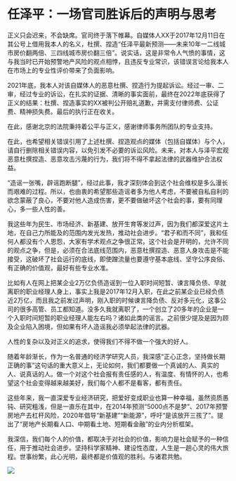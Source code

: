 # 任泽平：一场官司胜诉后的声明与思考

正义只会迟来，不会缺席。官司终于落下帷幕。自媒体人XX于2017年12月11日在其公号上借用我本人的名义，杜撰、捏造“任泽平最新预测——未来10年一二线城市房价翻两倍、三四线城市房价翻三倍”。说实话，这是非常令人气愤的事情，这与我当时已开始预警地产风险的观点相悖，且违反专业常识，该错误言论给我本人在市场上的专业性评价带来了负面影响。

2021年底，我本人对该自媒体人的恶意杜撰、捏造行为提起诉讼。经过一审、二审，经过专业的诉讼，在扎实的证据、清晰的事实面前，最终在2022年底获得了正义的结果：杜撰、捏造事实的XX被判公开赔礼道歉，并需支付律师费、公证费、精神损失费。最后的执行正在收关。

在此，感谢北京的法院秉持着公平与正义，感谢律师事务所团队的专业支持。

在此，也希望相关错误引用了上述杜撰、捏造观点的媒体（包括自媒体）与个人，请自行删除相关错误内容，以免引发不必要的诉讼风险。未来，对本人与泽平宏观恶意杜撰捏造、恶意攻击污蔑的行为，我们将不得不拿起法律的武器维护合法权益。

“造谣一张嘴，辟谣跑断腿”，经过此事，我才深刻体会到这个社会维权是多么漫长而艰难的过程。所以，也由衷的希望那些造谣者多为他人考虑，不要被自私自利的欲念蒙蔽了良心，不要对他人造成伤害，更不要做破坏这个社会的事，要有同理心，多一些人性的善。

我这些年为民生、市场经济、新基建、放开生育等发过声，因为我们都深爱这片土地，在自己力所能及的范围内发光发热，推动社会进步。“君子和而不同”，我和任何人都没有个人恩怨，大家有学术观点之争很正常。这个社会是开明的，允许不同的观点之争，但是，必须在合法底线范围内，恶意杜撰捏造、恶意人身攻击是不能接受，这破坏了社会运行的底线，即使蹭流量也要遵守基本底线、坚守公序良俗、有正确的价值观，最好有些专业水准。

比如有人在网上把某企业2万亿负债造谣到一位入职时间短暂、谏言降负债、早就离职的职业经理人身上，事实上我是2017年12月入职，在此之前某企业已经负债近2万亿，而且我之前发过声明，刚入职的时候谏言降负债、反对多元化，这事公司的很多高管、员工都知道。没多久我就离职了，一个创立了20多年的企业是一个入职时间短暂的职业经理人能左右吗？诸如此类的谣言。之前很少提及是因为顾及企业陷入困境，但如果有坏人造谣我必须举起法律的武器。

人性的复杂以及对正义的追求，使得我们不得不做一个强大的好人。

随着年龄渐长，作为一名普通的经济学研究人员，我深感“正心正念，坚持做长期正确的事”这句话的重大意义上，无论如何，我们都要做一个真诚的人、真实的人、说真话的人。做一个对这个社会报有责任感的人，有温度、有情怀的人，也希望这个社会变得越来越美好，我们每个人都不是看客，都有责任。

这些年来，我一直深爱专业经济研究，把爱好变成职业也算一种幸福，虽然资质愚钝、研究粗浅，但是一直乐在其中，在2014年预测“5000点不是梦”、2017年预警房地产去杠杆风险，2020年倡导“新基建”“新能源”，呼吁“是该放开三孩了”。提出了“房地产长期看人口、中期看土地、短期看金融”的业内分析框架。

我深信，我们每个人的价值，都取决于对社会的价值，影响力是社会赋予的一种信任，用于推动社会进步。坚持科学家精神、建设性态度，人生是一趟心灵的伟大旅程。世事纷繁，此心光明，最终都是价值观的胜利。与诸君共勉。

![](https://inews.gtimg.com/newsapp_bt/0/14983501033/1000)

